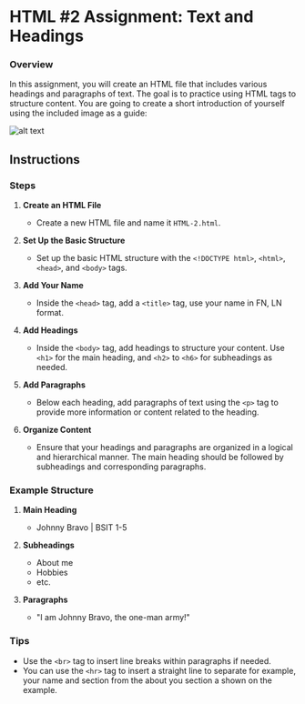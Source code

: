 # HTML #2 Assignment: Text and Headings


### Overview
In this assignment, you will create an HTML file that includes various headings and paragraphs of text. The goal is to practice using HTML tags to structure content.
You are going to create a short introduction of yourself using the included image as a guide:

![alt text](https://i.imgur.com/8hg6MyW.png)

## Instructions

### Steps

1. **Create an HTML File**
   - Create a new HTML file and name it `HTML-2.html`.

2. **Set Up the Basic Structure**
   - Set up the basic HTML structure with the `<!DOCTYPE html>`, `<html>`, `<head>`, and `<body>` tags.

3. **Add Your Name**
   - Inside the `<head>` tag, add a `<title>` tag, use your name in FN, LN format.

4. **Add Headings**
   - Inside the `<body>` tag, add headings to structure your content. Use `<h1>` for the main heading, and `<h2>` to `<h6>` for subheadings as needed.

5. **Add Paragraphs**
   - Below each heading, add paragraphs of text using the `<p>` tag to provide more information or content related to the heading.

6. **Organize Content**
   - Ensure that your headings and paragraphs are organized in a logical and hierarchical manner. The main heading should be followed by subheadings and corresponding paragraphs.


### Example Structure

1. **Main Heading**
   - Johnny Bravo | BSIT 1-5

2. **Subheadings**
   - About me
   - Hobbies
   - etc.

3. **Paragraphs**
   - "I am Johnny Bravo, the one-man army!"

### Tips

- Use the `<br>` tag to insert line breaks within paragraphs if needed.
- You can use the `<hr>` tag to insert a straight line to separate for example, your name and section from the about you section a shown on the example.
